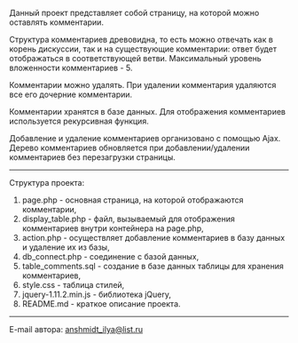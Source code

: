 Данный проект представляет собой страницу, на которой можно оставлять комментарии. 

Структура комментариев древовидна, то есть можно отвечать как в корень дискуссии, так и на существующие комментарии: 
ответ будет отображаться в соответствующей ветви. Максимальный уровень вложенности комментариев - 5. 

Комментарии можно удалять. При удалении комментария удаляются все его дочерние комментарии.

Комментарии хранятся в базе данных.
Для отображения комментариев используется рекурсивная функция. 

Добавление и удаление комментариев организовано с помощью Ajax. 
Дерево комментариев обновляется при добавлении/удалении комментариев без перезагрузки страницы.

-----------------------------------
Структура проекта:   

1) page.php - основная страница, на которой отображаются комментарии,  
2) display_table.php - файл, вызываемый для отображения комментариев внутри контейнера на page.php,  
3) action.php - осуществляет добавление комментариев в базу данных и удаление их из базы,  
4) db_connect.php - соединение с базой данных,  
5) table_comments.sql - создание в базе данных таблицы для хранения комментариев,  
6) style.css - таблица стилей,  
7) jquery-1.11.2.min.js - библиотека jQuery,  
8) README.md - краткое описание проекта.  

-------------------------------------
E-mail автора: anshmidt_ilya@list.ru
